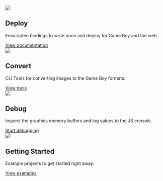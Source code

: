 <section class="homepage-right">
  <div class="homepage-center">
    <img src="/img/deploy.png" />
  </div>
  <div class="homepage-center">
    <div class="homepage-content">
      <h2>Deploy</h2>
      <p>Emscripten bindings to write once and deploy for Game Boy and the web.</p>
      <a class="button" href="/docs">View documentation</a>
    </div>
  </div>
</section>

<section class="homepage-left">
  <div class="homepage-center">
    <img src="/img/convert.png" />
  </div>
  <div class="homepage-center">
    <div class="homepage-content">
      <h2>Convert</h2>
      <p>CLI Tools for converting images to the Game Boy formats.</p>
      <a class="button" href="/docs/ggbgfx">View tools</a>      
    </div>
  </div>
</section>

<section class="homepage-right">
  <div class="homepage-center">
    <img src="/img/debug.png" />
  </div>
  <div class="homepage-center">
    <div class="homepage-content">
      <h2>Debug</h2>
      <p>Inspect the graphics memory buffers and log values to the JS console.</p>
      <a class="button" href="/docs/debug">Start debugging</a>            
    </div>
  </div>
</section>

<section class="homepage-left">
  <div class="homepage-center">
    <img src="/img/examples.png" />
  </div>
  <div class="homepage-center">
    <div class="homepage-content">
      <h2>Getting Started</h2>
      <p>Example projects to get started right away.</p>
      <a class="button" href="/docs/getting-started">View examples</a>                  
    </div>
  </div>
</section>
